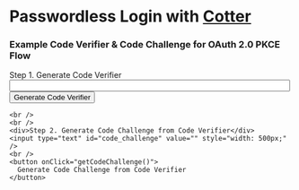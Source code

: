 <!DOCTYPE html>
<html lang="en">
  <head>
    <meta charset="UTF-8" />
    <meta name="viewport" content="width=device-width, initial-scale=1.0" />
    <meta http-equiv="X-UA-Compatible" content="ie=edge" />
    <title>Static Template</title>
  </head>
  <style>
    body {
      font-family: BlinkMacSystemFont, -apple-system, "Segoe UI", "Roboto",
        "Oxygen", "Ubuntu", "Cantarell", "Fira Sans", "Droid Sans",
        "Helvetica Neue", "Helvetica", "Arial", sans-serif;
    }
  </style>
  <script>
    // GENERATING CODE VERIFIER
    function dec2hex(dec) {
      return ("0" + dec.toString(16)).substr(-2);
    }
    function generateCodeVerifier() {
      var array = new Uint32Array(56 / 2);
      window.crypto.getRandomValues(array);
      return Array.from(array, dec2hex).join("");
    }
    function getCodeVerifier() {
      document.getElementById("code_verifier").value = generateCodeVerifier();
    }

    // GENERATING CODE CHALLENGE FROM VERIFIER
    function sha256(plain) {
      // returns promise ArrayBuffer
      const encoder = new TextEncoder();
      const data = encoder.encode(plain);
      return window.crypto.subtle.digest("SHA-256", data);
    }

    function base64urlencode(a) {
      var str = "";
      var bytes = new Uint8Array(a);
      var len = bytes.byteLength;
      for (var i = 0; i < len; i++) {
        str += String.fromCharCode(bytes[i]);
      }
      return btoa(str)
        .replace(/\+/g, "-")
        .replace(/\//g, "_")
        .replace(/=+$/, "");
    }

    async function generateCodeChallengeFromVerifier(v) {
      var hashed = await sha256(v);
      var base64encoded = base64urlencode(hashed);
      return base64encoded;
    }
    async function getCodeChallenge() {
      let codeVerifier = document.getElementById("code_verifier").value;
      try {
        let code_challenge = await generateCodeChallengeFromVerifier(
          codeVerifier
        );
        document.getElementById("code_challenge").value = code_challenge;
      } catch (e) {
        document.getElementById("code_challenge").value = JSON.stringify(e);
      }
    }
  </script>
  <body>
    <h1>
      Passwordless Login with <a href="https://www.cotter.app/">Cotter</a>
    </h1>
    <h3>
      Example Code Verifier & Code Challenge for OAuth 2.0 PKCE Flow
    </h3>
    <div>Step 1. Generate Code Verifier</div>
    <input type="text" id="code_verifier" value="" style="width: 500px;" />
    <br />
    <button onClick="getCodeVerifier()">Generate Code Verifier</button>

    <br />
    <br />
    <div>Step 2. Generate Code Challenge from Code Verifier</div>
    <input type="text" id="code_challenge" value="" style="width: 500px;" />
    <br />
    <button onClick="getCodeChallenge()">
      Generate Code Challenge from Code Verifier
    </button>
  </body>
</html>
